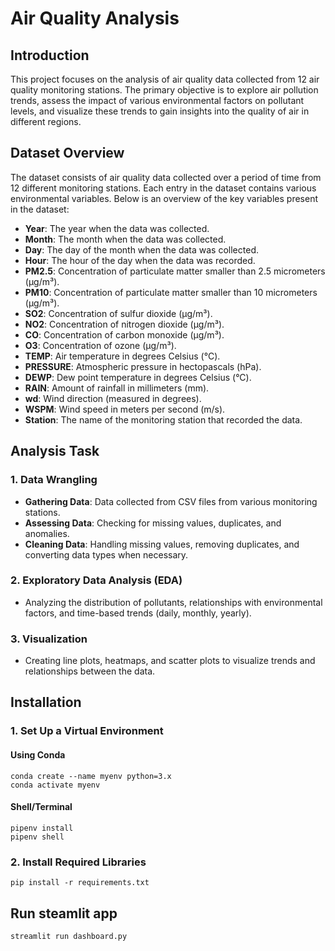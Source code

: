 # Air Quality Analysis

## Introduction

This project focuses on the analysis of air quality data collected from 12 air quality monitoring stations. The primary objective is to explore air pollution trends, assess the impact of various environmental factors on pollutant levels, and visualize these trends to gain insights into the quality of air in different regions. 
## Dataset Overview

The dataset consists of air quality data collected over a period of time from 12 different monitoring stations. Each entry in the dataset contains various environmental variables. Below is an overview of the key variables present in the dataset:

- **Year**: The year when the data was collected.
- **Month**: The month when the data was collected.
- **Day**: The day of the month when the data was collected.
- **Hour**: The hour of the day when the data was recorded.
- **PM2.5**: Concentration of particulate matter smaller than 2.5 micrometers (µg/m³).
- **PM10**: Concentration of particulate matter smaller than 10 micrometers (µg/m³).
- **SO2**: Concentration of sulfur dioxide (µg/m³).
- **NO2**: Concentration of nitrogen dioxide (µg/m³).
- **CO**: Concentration of carbon monoxide (µg/m³).
- **O3**: Concentration of ozone (µg/m³).
- **TEMP**: Air temperature in degrees Celsius (°C).
- **PRESSURE**: Atmospheric pressure in hectopascals (hPa).
- **DEWP**: Dew point temperature in degrees Celsius (°C).
- **RAIN**: Amount of rainfall in millimeters (mm).
- **wd**: Wind direction (measured in degrees).
- **WSPM**: Wind speed in meters per second (m/s).
- **Station**: The name of the monitoring station that recorded the data.

## Analysis Task

### 1. Data Wrangling
- **Gathering Data**: Data collected from CSV files from various monitoring stations.
- **Assessing Data**: Checking for missing values, duplicates, and anomalies.
- **Cleaning Data**: Handling missing values, removing duplicates, and converting data types when necessary.

### 2. Exploratory Data Analysis (EDA)
- Analyzing the distribution of pollutants, relationships with environmental factors, and time-based trends (daily, monthly, yearly).

### 3. Visualization
- Creating line plots, heatmaps, and scatter plots to visualize trends and relationships between the data.

## Installation

### 1. Set Up a Virtual Environment

#### Using Conda
```
conda create --name myenv python=3.x
conda activate myenv
```

#### Shell/Terminal
```
pipenv install
pipenv shell
```

### 2. Install Required Libraries
```
pip install -r requirements.txt
```

## Run steamlit app
```
streamlit run dashboard.py
```
